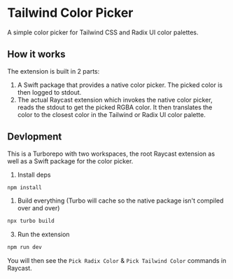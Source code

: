 # Tailwind Color Picker

A simple color picker for Tailwind CSS and Radix UI color palettes.

## How it works

The extension is built in 2 parts:

1. A Swift package that provides a native color picker. The picked color is then logged to stdout.
2. The actual Raycast extension which invokes the native color picker, reads the stdout to get the picked RGBA color. It then translates the color to the closest color in the Tailwind or Radix UI color palette.

## Devlopment

This is a Turborepo with two workspaces, the root Raycast extension as well as a Swift package for the color picker.

1. Install deps

```bash
npm install
```

1. Build everything (Turbo will cache so the native package isn't compiled over and over)

```bash
npx turbo build
```

3. Run the extension

```bash
npm run dev
```

You will then see the `Pick Radix Color` & `Pick Tailwind Color` commands in Raycast.